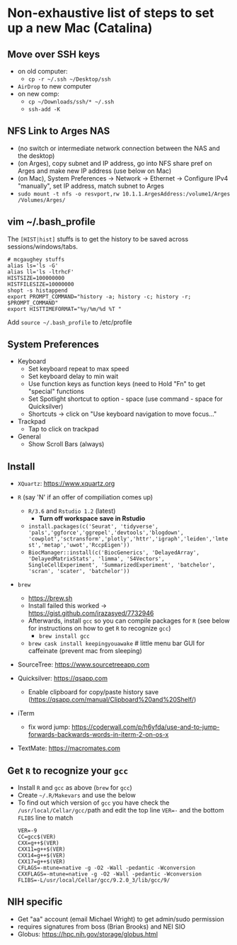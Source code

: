 # Non-exhaustive list of steps to set up a new Mac (Catalina)
  
## Move over SSH keys
  - on old computer:
    - `cp -r ~/.ssh ~/Desktop/ssh`
  - `AirDrop` to new computer
  - on new comp:
    - `cp ~/Downloads/ssh/* ~/.ssh`
    - `ssh-add -K`

## NFS Link to Arges NAS
  - (no switch or intermediate network connection between the NAS and the desktop)
  - (on Arges), copy subnet and IP address, go into NFS share pref on Arges and make new IP address (use below on Mac)
  - (on Mac), System Preferences -> Network -> Ethernet -> Configure IPv4 "manually", set IP address, match subnet to Arges
  - `sudo mount -t nfs -o resvport,rw 10.1.1.ArgesAddress:/volume1/Arges /Volumes/Arges/`
  
## vim ~/.bash_profile
The `[HIST|hist]` stuffs is to get the history to be saved across sessions/windows/tabs. 
```
# mcgaughey stuffs
alias ls='ls -G'
alias ll='ls -ltrhcF'
HISTSIZE=100000000
HISTFILESIZE=10000000
shopt -s histappend
export PROMPT_COMMAND="history -a; history -c; history -r; $PROMPT_COMMAND"
export HISTTIMEFORMAT="%y/%m/%d %T "
```

Add `source ~/.bash_profile` to /etc/profile


## System Preferences
  - Keyboard
    - Set keyboard repeat to max speed
    - Set keyboard delay to min wait
    - Use function keys as function keys (need to Hold "Fn" to get "special" functions
    - Set Spotlight shortcut to option - space (use command - space for Quicksilver)
    - Shortcuts -> click on "Use keyboard navigation to move focus..."
  - Trackpad
    - Tap to click on trackpad
  - General
    - Show Scroll Bars (always)
 
## Install

  - `XQuartz`: https://www.xquartz.org
  - `R` (say 'N' if an offer of compiliation comes up)
    - `R/3.6` and `Rstudio 1.2` (latest)
      - **Turn off workspace save in Rstudio**
    - `install.packages(c('Seurat', 'tidyverse', 'pals','ggforce','ggrepel','devtools','blogdown',  'cowplot','sctransform','plotly','httr','igraph','leiden','lmtest','metap','uwot','RccpEigen'))`
    - `BiocManager::install(c('BiocGenerics', 'DelayedArray', 'DelayedMatrixStats', 'limma', 'S4Vectors', SingleCellExperiment', 'SummarizedExperiment', 'batchelor', 'scran', 'scater', 'batchelor'))`

  - `brew`
    - https://brew.sh
    - Install failed this worked -> https://gist.github.com/irazasyed/7732946
    - Afterwards, install `gcc` so you can compile packages for `R` (see below for instructions on how to get `R` to recognize `gcc`)
      - `brew install gcc`
    - `brew cask install keepingyouawake` # little menu bar GUI for caffeinate (prevent mac from sleeping)

  - SourceTree: https://www.sourcetreeapp.com
  
  - Quicksilver: https://qsapp.com
    - Enable clipboard for copy/paste history save (https://qsapp.com/manual/Clipboard%20and%20Shelf/)

  - iTerm
    - fix word jump: https://coderwall.com/p/h6yfda/use-and-to-jump-forwards-backwards-words-in-iterm-2-on-os-x
    
  - TextMate: https://macromates.com
  
## Get `R` to recognize your `gcc`

  - Install `R` and `gcc` as above (`brew` for `gcc`)
  - Create `~/.R/Makevars` and use the below
  - To find out which version of `gcc` you have check the `/usr/local/Cellar/gcc/`path and edit the top line `VER=-` and the bottom `FLIBS` line to match
    ```
    VER=-9
    CC=gcc$(VER)
    CXX=g++$(VER)
    CXX11=g++$(VER)
    CXX14=g++$(VER)
    CXX17=g++$(VER)
    CFLAGS=-mtune=native -g -O2 -Wall -pedantic -Wconversion
    CXXFLAGS=-mtune=native -g -O2 -Wall -pedantic -Wconversion
    FLIBS=-L/usr/local/Cellar/gcc/9.2.0_3/lib/gcc/9/
    ```
  
## NIH specific
  - Get "aa" account (email Michael Wright) to get admin/sudo permission
  - requires signatures from boss (Brian Brooks) and NEI SIO
  - Globus: https://hpc.nih.gov/storage/globus.html

